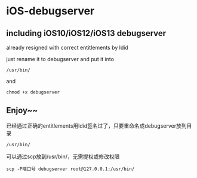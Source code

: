 # iOS-debugserver
including iOS10/iOS12/iOS13 debugserver
---
already resigned with correct entitlements by ldid

just rename it to debugserver and put it into 
```
/usr/bin/
```
and 
```
chmod +x debugserver
```
Enjoy~~
---
已经通过正确的entitlements用ldid签名过了，只要重命名成debugserver放到目录
```
/usr/bin/
```
可以通过scp放到/usr/bin/，无需提权或修改权限
```
scp -P端口号 debugserver root@127.0.0.1:/usr/bin/
```

